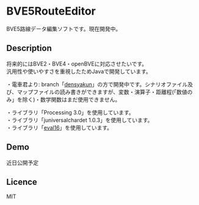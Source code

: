 BVE5RouteEditor
====

BVE5路線データ編集ソフトです。現在開発中。

## Description

将来的にはBVE2・BVE4・openBVEに対応させたいです。<br>
汎用性や使いやすさを重視したためJavaで開発しています。

・電車君より: branch「[densyakun](https://github.com/Densyakun/BVE5RouteEditor/tree/densyakun)」の方で開発中です。シナリオファイル及び、マップファイルの読み書きができますが、変数・演算子・距離程(「数値のみ」を除く)・数学関数はまだ使用できません。

・ライブラリ「Processing 3.0」を使用しています。<br>
・ライブラリ「juniversalchardet 1.0.3」を使用しています。<br>
・ライブラリ「[eval16](http://www.ne.jp/asahi/hishidama/home/tech/soft/java/eval16.html)」を使用しています。

## Demo

近日公開予定

## Licence

MIT
